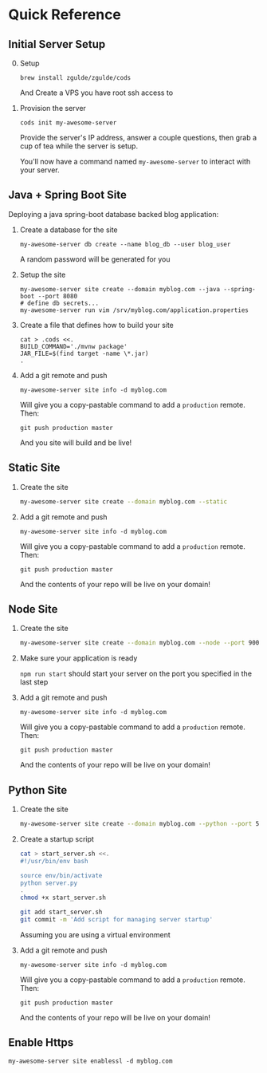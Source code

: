# Quick Reference

## Initial Server Setup

0. Setup

    ```
    brew install zgulde/zgulde/cods
    ```

    And Create a VPS you have root ssh access to

1. Provision the server

    ```
    cods init my-awesome-server
    ```

    Provide the server's IP address, answer a couple questions, then grab a cup
    of tea while the server is setup.

    You'll now have a command named `my-awesome-server` to interact with your
    server.

## Java + Spring Boot Site

Deploying a java spring-boot database backed blog application:

1. Create a database for the site

    ```
    my-awesome-server db create --name blog_db --user blog_user
    ```

    A random password will be generated for you

1. Setup the site

    ```
    my-awesome-server site create --domain myblog.com --java --spring-boot --port 8080
    # define db secrets...
    my-awesome-server run vim /srv/myblog.com/application.properties
    ```

1. Create a file that defines how to build your site

    ```
    cat > .cods <<.
    BUILD_COMMAND='./mvnw package'
    JAR_FILE=$(find target -name \*.jar)
    .
    ```

1. Add a git remote and push

    ```
    my-awesome-server site info -d myblog.com
    ```

    Will give you a copy-pastable command to add a `production` remote. Then:

    ```
    git push production master
    ```

    And you site will build and be live!

## Static Site

1. Create the site

    ```bash
    my-awesome-server site create --domain myblog.com --static
    ```

1. Add a git remote and push

    ```
    my-awesome-server site info -d myblog.com
    ```

    Will give you a copy-pastable command to add a `production` remote. Then:

    ```
    git push production master
    ```

    And the contents of your repo will be live on your domain!

## Node Site

1. Create the site

    ```bash
    my-awesome-server site create --domain myblog.com --node --port 9000
    ```

1. Make sure your application is ready

    `npm run start` should start your server on the port you specified in the
    last step

1. Add a git remote and push

    ```
    my-awesome-server site info -d myblog.com
    ```

    Will give you a copy-pastable command to add a `production` remote. Then:

    ```
    git push production master
    ```

    And the contents of your repo will be live on your domain!

## Python Site

1. Create the site

    ```bash
    my-awesome-server site create --domain myblog.com --python --port 5000
    ```

1. Create a startup script

    ```bash
    cat > start_server.sh <<.
    #!/usr/bin/env bash

    source env/bin/activate
    python server.py
    .
    chmod +x start_server.sh

    git add start_server.sh
    git commit -m 'Add script for managing server startup'
    ```

    Assuming you are using a virtual environment

1. Add a git remote and push

    ```
    my-awesome-server site info -d myblog.com
    ```

    Will give you a copy-pastable command to add a `production` remote. Then:

    ```
    git push production master
    ```

    And the contents of your repo will be live on your domain!

## Enable Https

```
my-awesome-server site enablessl -d myblog.com
```
